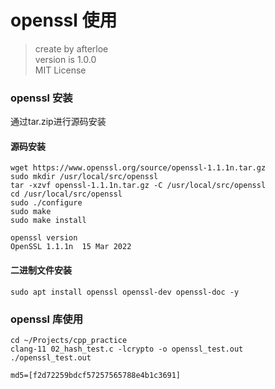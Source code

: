 openssl 使用
===
> create by afterloe  
> version is 1.0.0   
> MIT License  

### openssl 安装
通过tar.zip进行源码安装

#### 源码安装
```
wget https://www.openssl.org/source/openssl-1.1.1n.tar.gz
sudo mkdir /usr/local/src/openssl
tar -xzvf openssl-1.1.1n.tar.gz -C /usr/local/src/openssl
cd /usr/local/src/openssl
sudo ./configure
sudo make
sudo make install

openssl version
OpenSSL 1.1.1n  15 Mar 2022
```

#### 二进制文件安装
```
sudo apt install openssl openssl-dev openssl-doc -y
```

### openssl 库使用
```
cd ~/Projects/cpp_practice
clang-11 02_hash_test.c -lcrypto -o openssl_test.out
./openssl_test.out

md5=[f2d72259bdcf57257565788e4b1c3691]
```
